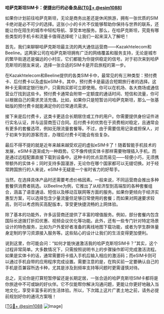 **哈萨克斯坦SIM卡：便捷出行的必备良品[[TG💪+ @esim1088](https://t.me/s/esim1088)]**

如果你计划前往哈萨克斯坦，无论是商务出差还是休闲旅游，拥有一张优质的SIM卡绝对是必不可少的选择。这张小小的卡片不仅能够帮助你保持与世界的联系，还能让你在陌生的城市中轻松导航、享受本地服务。那么，在哈萨克斯坦，究竟有哪些类型的手机卡和流量卡值得选择呢？让我们一起来深入了解吧！

首先，我们来聊聊哈萨克斯坦最主流的两大通信运营商——Kazakhtelecom和Beeline。这两家公司在哈萨克斯坦拥有广泛的网络覆盖和服务支持，无论是城市的繁华街道还是偏远的小村庄，它们都能为你提供稳定的信号。对于初次来到哈萨克斯坦的朋友来说，选择一张合适的SIM卡是开启旅程的第一步。

在Kazakhtelecom和Beeline提供的各类SIM卡中，最常见的有三种类型：预付费卡、后付费卡以及虚拟eSIM卡。其中，预付费卡是最适合短期旅行者的选择。这种卡无需绑定银行账户，只需购买即可立即使用。你可以在机场、各大商场或通信营业厅找到这些卡。预付费卡通常会附带一定额度的通话时间、短信和流量，你可以根据自己的需求灵活充值。比如，如果你只是短暂访问哈萨克斯坦，那么一张基础版的预付费卡就能满足你的日常通讯需求。

接下来是后付费卡，这类卡更适合长期居住或工作的用户。你需要提供身份证件进行实名认证，并与运营商签订合同。后付费卡的优势在于资费相对稳定，且通常会有更多的套餐选项，例如无限流量套餐等。不过，由于需要信用记录或担保人，对于初来乍到的游客而言，办理后付费卡可能会有些复杂。

最后不得不提的就是近年来越来越受欢迎的虚拟eSIM卡了！随着智能手机技术的发展，eSIM卡逐渐成为一种趋势。它不像传统实体卡那样需要物理插入手机，而是通过远程配置直接下载到设备中。这种卡的优点显而易见——轻便小巧，无须携带额外的实体卡；同时支持多国漫游，无论你在哪个国家都可以无缝切换。对于经常跨国旅行的人来说，eSIM卡无疑是一个省时省力的好帮手。

当然，在选择具体产品时还需要考虑价格因素。一般来说，不同运营商会推出多种套餐供消费者挑选。以Beeline为例，它推出了从经济型到高端型的各种套餐组合，涵盖了语音通话、短信以及移动互联网等方面的服务。如果你更倾向于经济实惠型方案，可以选择包含少量流量但足够日常使用的套餐；而如果对网速要求较高，则可以考虑购买高配版本，享受更快捷流畅的上网体验。

除了基本的功能外，许多运营商还提供了丰富的增值服务。例如，部分套餐内包含国际长途拨打折扣优惠、视频会议优化等功能。此外，还有一些专门针对特定场景设计的特色服务，比如为户外爱好者准备的离线地图下载功能，或者为学生群体量身定制的学习资源接入服务等。这些贴心的设计让我们的生活变得更加便利。

说到这里，你可能会问：“如何才能快速激活我的哈萨克斯坦SIM卡？”其实，这个过程非常简单。大多数情况下，只需按照说明书上的步骤操作即可完成激活流程。如果是实体卡的话，通常需要将卡插入手机后输入相应的激活码；而eSIM卡则可以通过手机自带的应用程序完成设置。需要注意的是，在购买前一定要确认自己的手机是否兼容所选卡种，尤其是涉及到频率支持等问题时更需谨慎对待。

总之，无论你是打算短暂停留还是长期定居，一张合适的哈萨克斯坦SIM卡都将是你旅途中不可或缺的好伙伴。它不仅能帮你解决沟通问题，更能让你更好地融入当地文化，享受丰富多彩的生活体验。所以，下次踏上这片广袤土地之前，请务必提前规划好你的通讯方案哦！

[[TG💪+ @esim1088](https://t.me/s/esim1088) ![Image](https://i.postimg.cc/4NQfJmqS/Snipaste-2025-05-13-00-14-12.png)]